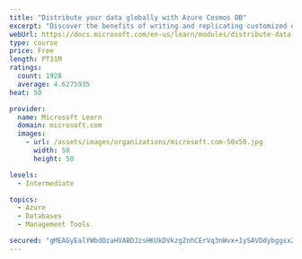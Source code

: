 ```yaml
---
title: "Distribute your data globally with Azure Cosmos DB"
excerpt: "Discover the benefits of writing and replicating customized data to regions around the world with Azure Cosmos DB global distribution."
webUrl: https://docs.microsoft.com/en-us/learn/modules/distribute-data-globally-with-cosmos-db/
type: course
price: Free
length: PT31M
ratings:
  count: 1928
  average: 4.6275935
heat: 50

provider:
  name: Microsoft Learn
  domain: microsoft.com
  images:
    - url: /assets/images/organizations/microsoft.com-50x50.jpg
      width: 50
      height: 50

levels:
  - Intermediate

topics:
  - Azure
  - Databases
  - Management Tools

secured: "gMEAGyEalYWbdDzaHVABDJzsHKUkDVkzgZnhCErVq3nWvx+1ySAVDdybggsx2hynaXXFOp+NMaZj1RDgQfltZgANjkJFYZuP3crXL8yTWpxVG/ZYfxoStt+nTSGr0uXD4tRg5O9aJglbTOEgy8f0+613vbupVusty7yh6uSXjgpZefXEpawLlMWvI5MVb1slAiNW7sZU3e9VKVhIWKlb9G/ZomVnWpz7aD8HQVIIBeve84XLEuz2pK13d3S++Yqb5XTeyRfY6xITsMhcCgLx8hZt9R2csxJnaSKcLicjVHhBNuLU/LdGkIuZ7q1hJUFYPhOuCQiVWwckwZ3fU9vGcn9RpwSIf9iFbDHXvZSZhNn3klcqAlq3sy+PcIa1T+9dxzlndJLgg/C858SUQn0FQFIfWD/yHRNN/DgLIUNLmHs=;+nxNKtMz/Gk4h0OmPEdgOw=="
---
```


